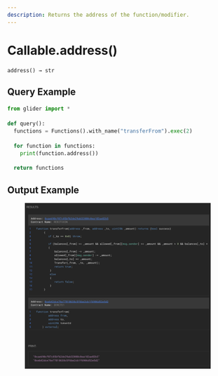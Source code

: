 ```yaml
---
description: Returns the address of the function/modifier.
---
```


# Callable.address()

`address() → str`

## Query Example

```python
from glider import *

def query():
  functions = Functions().with_name("transferFrom").exec(2)
  
  for function in functions:
    print(function.address())

  return functions
```

## Output Example

<figure><img src="../../.gitbook/assets/image.png" alt=""><figcaption></figcaption></figure>
